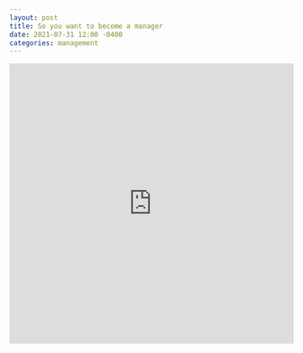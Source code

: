 ```yaml
---
layout: post
title: So you want to become a manager
date: 2021-07-31 12:00 -0400
categories: management
---
```

<iframe src="https://www.linkedin.com/embed/feed/update/urn:li:ugcPost:6827388032719695872" height="498" width="504" frameborder="0" allowfullscreen="" title="Embedded post"></iframe>
